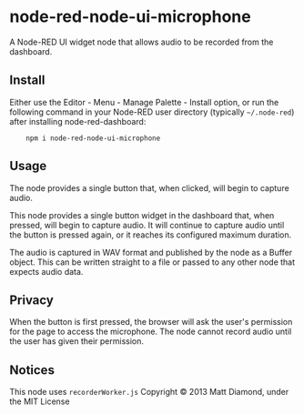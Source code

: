 node-red-node-ui-microphone
============================

A Node-RED UI widget node that allows audio to be recorded from the dashboard.

## Install

Either use the Editor - Menu - Manage Palette - Install option, or run the following command in your Node-RED user directory (typically `~/.node-red`) after installing node-red-dashboard:

        npm i node-red-node-ui-microphone

## Usage

The node provides a single button that, when clicked, will begin to capture audio.

This node provides a single button widget in the dashboard that, when pressed,
will begin to capture audio. It will continue to capture audio until the button
is pressed again, or it reaches its configured maximum duration.

The audio is captured in WAV format and published by the node as a Buffer object.
This can be written straight to a file or passed to any other node that expects
audio data.

## Privacy

When the button is first pressed, the browser will ask the user's permission for
the page to access the microphone. The node cannot record audio until the user
has given their permission.


## Notices

This node uses `recorderWorker.js` Copyright © 2013 Matt Diamond, under the MIT License
